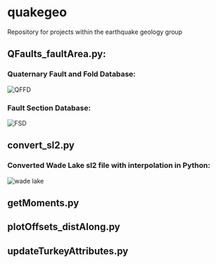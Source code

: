 # quakegeo
Repository for projects within the earthquake geology group

## QFaults_faultArea.py:
### Quaternary Fault and Fold Database:
![QFFD](https://github.com/madeleine-tan/quakegeo/blob/main/images/QFFD.png)

### Fault Section Database:
![FSD](https://github.com/madeleine-tan/quakegeo/blob/main/images/NSHM.png)

## convert_sl2.py
### Converted Wade Lake sl2 file with interpolation in Python:
![wade lake](https://github.com/madeleine-tan/quakegeo/blob/main/images/wade_partial_contourf.png)

## getMoments.py

## plotOffsets_distAlong.py

## updateTurkeyAttributes.py
